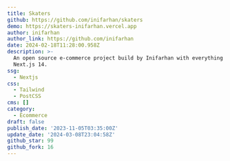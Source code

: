 ```yaml
---
title: Skaters
github: https://github.com/inifarhan/skaters
demo: https://skaters-inifarhan.vercel.app
author: inifarhan
author_link: https://github.com/inifarhan
date: 2024-02-18T11:28:00.958Z
description: >-
  An open source e-commerce project build by Inifarhan with everything new in
  Next.js 14.
ssg:
  - Nextjs
css:
  - Tailwind
  - PostCSS
cms: []
category:
  - Ecommerce
draft: false
publish_date: '2023-11-05T03:35:00Z'
update_date: '2024-03-08T23:04:58Z'
github_star: 99
github_fork: 16
---
```

